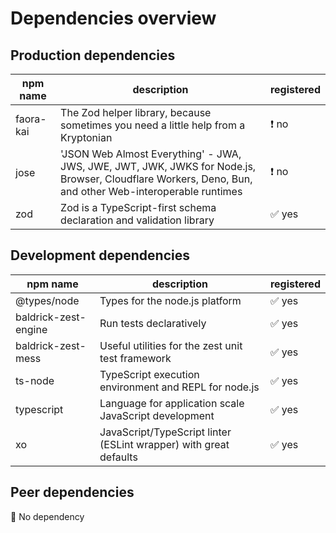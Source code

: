 # Dependencies overview

## Production dependencies

| npm name  | description                                                                                                                                            | registered |
| --------- | ------------------------------------------------------------------------------------------------------------------------------------------------------ | ---------- |
| faora-kai | The Zod helper library, because sometimes you need a little help from a Kryptonian                                                                     | ❗ no       |
| jose      | 'JSON Web Almost Everything' - JWA, JWS, JWE, JWT, JWK, JWKS for Node.js, Browser, Cloudflare Workers, Deno, Bun, and other Web-interoperable runtimes | ❗ no       |
| zod       | Zod is a TypeScript-first schema declaration and validation library                                                                                    | ✅ yes      |

## Development dependencies

| npm name             | description                                                       | registered |
| -------------------- | ----------------------------------------------------------------- | ---------- |
| @types/node          | Types for the node.js platform                                    | ✅ yes      |
| baldrick-zest-engine | Run tests declaratively                                           | ✅ yes      |
| baldrick-zest-mess   | Useful utilities for the zest unit test framework                 | ✅ yes      |
| ts-node              | TypeScript execution environment and REPL for node.js             | ✅ yes      |
| typescript           | Language for application scale JavaScript development             | ✅ yes      |
| xo                   | JavaScript/TypeScript linter (ESLint wrapper) with great defaults | ✅ yes      |

## Peer dependencies

🎉 No dependency
